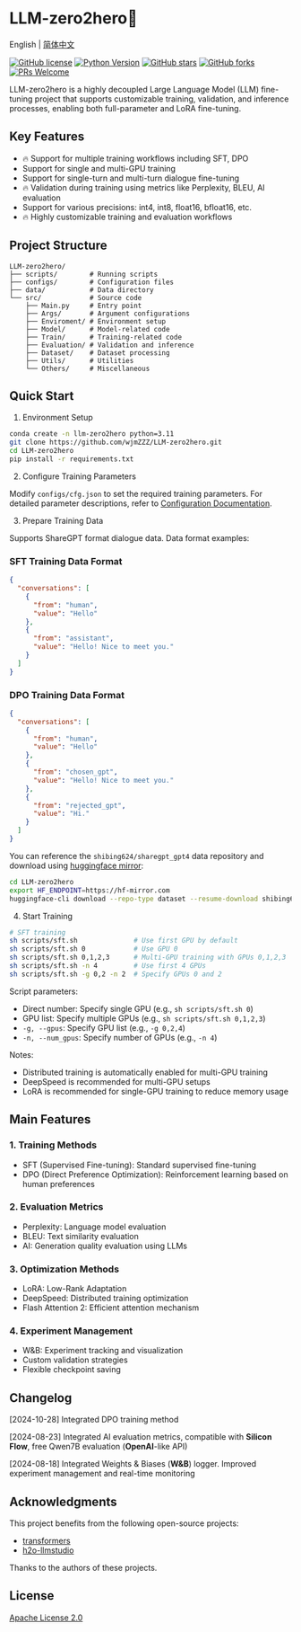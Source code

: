 # LLM-zero2hero🚀

English | [简体中文](README.md)

[![GitHub license](https://img.shields.io/github/license/wjmZZZ/LLM-zero2hero)](https://github.com/wjmZZZ/LLM-zero2hero/blob/main/LICENSE)
[![Python Version](https://img.shields.io/badge/Python-3.11+-blue)](https://www.python.org/)
[![GitHub stars](https://img.shields.io/github/stars/wjmZZZ/LLM-zero2hero)](https://github.com/wjmZZZ/LLM-zero2hero/stargazers)
[![GitHub forks](https://img.shields.io/github/forks/wjmZZZ/LLM-zero2hero)](https://github.com/wjmZZZ/LLM-zero2hero/network/members)
[![PRs Welcome](https://img.shields.io/badge/PRs-welcome-brightgreen.svg)](https://github.com/wjmZZZ/LLM-zero2hero/pulls)

LLM-zero2hero is a highly decoupled Large Language Model (LLM) fine-tuning project that supports customizable training, validation, and inference processes, enabling both full-parameter and LoRA fine-tuning.


## Key Features

- 🔥 Support for multiple training workflows including SFT, DPO
- Support for single and multi-GPU training
- Support for single-turn and multi-turn dialogue fine-tuning
- 🔥 Validation during training using metrics like Perplexity, BLEU, AI evaluation
- Support for various precisions: int4, int8, float16, bfloat16, etc.
- 🔥 Highly customizable training and evaluation workflows

## Project Structure

```
LLM-zero2hero/
├── scripts/        # Running scripts
├── configs/        # Configuration files
├── data/           # Data directory
└── src/            # Source code
    ├── Main.py     # Entry point
    ├── Args/       # Argument configurations
    ├── Enviroment/ # Environment setup
    ├── Model/      # Model-related code
    ├── Train/      # Training-related code
    ├── Evaluation/ # Validation and inference
    ├── Dataset/    # Dataset processing
    ├── Utils/      # Utilities
    └── Others/     # Miscellaneous
```

## Quick Start

1. Environment Setup

```bash
conda create -n llm-zero2hero python=3.11
git clone https://github.com/wjmZZZ/LLM-zero2hero.git
cd LLM-zero2hero
pip install -r requirements.txt
```

2. Configure Training Parameters

Modify `configs/cfg.json` to set the required training parameters. For detailed parameter descriptions, refer to [Configuration Documentation](configs/README.md).

3. Prepare Training Data

Supports ShareGPT format dialogue data. Data format examples:

### SFT Training Data Format
```json
{
  "conversations": [
    {
      "from": "human",
      "value": "Hello"
    },
    {
      "from": "assistant", 
      "value": "Hello! Nice to meet you."
    }
  ]
}
```

### DPO Training Data Format
```json
{
  "conversations": [
    {
      "from": "human",
      "value": "Hello"
    },
    {
      "from": "chosen_gpt",
      "value": "Hello! Nice to meet you."
    },
    {
      "from": "rejected_gpt", 
      "value": "Hi."
    }
  ]
}
```

You can reference the `shibing624/sharegpt_gpt4` data repository and download using [huggingface mirror](https://hf-mirror.com/):

```bash
cd LLM-zero2hero
export HF_ENDPOINT=https://hf-mirror.com
huggingface-cli download --repo-type dataset --resume-download shibing624/sharegpt_gpt4 --local-dir data
```

4. Start Training

```bash
# SFT training
sh scripts/sft.sh              # Use first GPU by default
sh scripts/sft.sh 0            # Use GPU 0
sh scripts/sft.sh 0,1,2,3      # Multi-GPU training with GPUs 0,1,2,3
sh scripts/sft.sh -n 4         # Use first 4 GPUs
sh scripts/sft.sh -g 0,2 -n 2  # Specify GPUs 0 and 2
```

Script parameters:
- Direct number: Specify single GPU (e.g., `sh scripts/sft.sh 0`)
- GPU list: Specify multiple GPUs (e.g., `sh scripts/sft.sh 0,1,2,3`)
- `-g, --gpus`: Specify GPU list (e.g., `-g 0,2,4`)
- `-n, --num_gpus`: Specify number of GPUs (e.g., `-n 4`)

Notes:
- Distributed training is automatically enabled for multi-GPU training
- DeepSpeed is recommended for multi-GPU setups
- LoRA is recommended for single-GPU training to reduce memory usage

## Main Features

### 1. Training Methods
- SFT (Supervised Fine-tuning): Standard supervised fine-tuning
- DPO (Direct Preference Optimization): Reinforcement learning based on human preferences

### 2. Evaluation Metrics
- Perplexity: Language model evaluation
- BLEU: Text similarity evaluation
- AI: Generation quality evaluation using LLMs

### 3. Optimization Methods
- LoRA: Low-Rank Adaptation
- DeepSpeed: Distributed training optimization
- Flash Attention 2: Efficient attention mechanism

### 4. Experiment Management
- W&B: Experiment tracking and visualization
- Custom validation strategies
- Flexible checkpoint saving

## Changelog

[2024-10-28] Integrated DPO training method

[2024-08-23] Integrated AI evaluation metrics, compatible with **Silicon Flow**, free Qwen7B evaluation (**OpenAI**-like API)

[2024-08-18] Integrated Weights & Biases (**W&B**) logger. Improved experiment management and real-time monitoring

## Acknowledgments

This project benefits from the following open-source projects:
- [transformers](https://github.com/huggingface/transformers)
- [h2o-llmstudio](https://github.com/h2oai/h2o-llmstudio)

Thanks to the authors of these projects.

## License
[Apache License 2.0](LICENSE) 